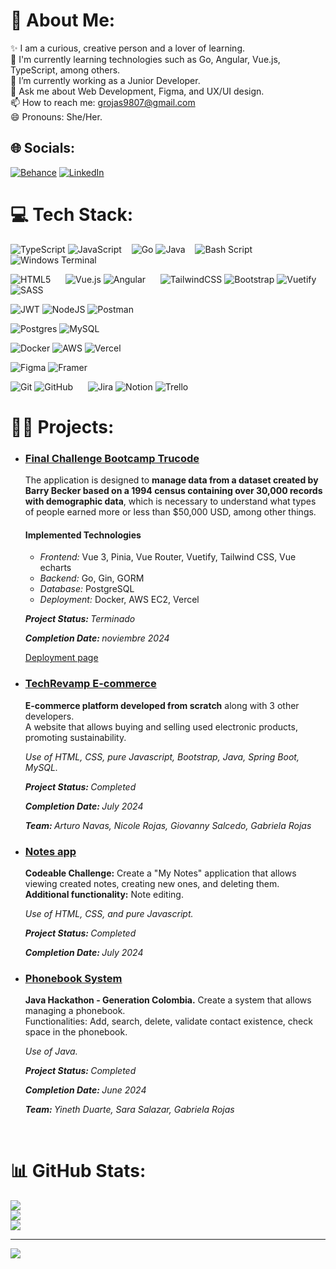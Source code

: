 # 💫 About Me:
✨ I am a curious, creative person and a lover of learning.<br>🚀 I'm currently learning technologies such as Go, Angular, Vue.js, TypeScript, among others. <br>👯 I’m currently working as a Junior Developer.<br>💬 Ask me about Web Development, Figma, and UX/UI design. <br>📫 How to reach me: grojas9807@gmail.com<br>😄 Pronouns: She/Her.


## 🌐 Socials:
[![Behance](https://img.shields.io/badge/Behance-1769ff?logo=behance&logoColor=white)](https://behance.net/gavrojas) [![LinkedIn](https://img.shields.io/badge/LinkedIn-%230077B5.svg?logo=linkedin&logoColor=white)](https://linkedin.com/in/gavrojas-dev) 

# 💻 Tech Stack:
![TypeScript](https://img.shields.io/badge/typescript-%23007ACC.svg?style=plastic&logo=typescript&logoColor=white)  ![JavaScript](https://img.shields.io/badge/javascript-%23323330.svg?style=plastic&logo=javascript&logoColor=%23F7DF1E) &nbsp;&nbsp;
![Go](https://img.shields.io/badge/go-%2300ADD8.svg?style=plastic&logo=go&logoColor=white) ![Java](https://img.shields.io/badge/java-%23ED8B00.svg?style=plastic&logo=openjdk&logoColor=white) &nbsp;&nbsp; ![Bash Script](https://img.shields.io/badge/bash_script-%23121011.svg?style=plastic&logo=gnu-bash&logoColor=white) ![Windows Terminal](https://img.shields.io/badge/Windows%20Terminal-%234D4D4D.svg?style=plastic&logo=windows-terminal&logoColor=white)

![HTML5](https://img.shields.io/badge/html5-%23E34F26.svg?style=plastic&logo=html5&logoColor=white) &nbsp;&nbsp;&nbsp;&nbsp; ![Vue.js](https://img.shields.io/badge/vue.js-%2335495e.svg?style=plastic&logo=vuedotjs&logoColor=%234FC08D)  ![Angular](https://img.shields.io/badge/angular-%23DD0031.svg?style=plastic&logo=angular&logoColor=white)
&nbsp;&nbsp;&nbsp;&nbsp; ![TailwindCSS](https://img.shields.io/badge/tailwindcss-%2338B2AC.svg?style=plastic&logo=tailwind-css&logoColor=white) ![Bootstrap](https://img.shields.io/badge/bootstrap-%238511FA.svg?style=plastic&logo=bootstrap&logoColor=white) ![Vuetify](https://img.shields.io/badge/Vuetify-1867C0?style=plastic&logo=vuetify&logoColor=AEDDFF) ![SASS](https://img.shields.io/badge/SASS-hotpink.svg?style=plastic&logo=SASS&logoColor=white)

![JWT](https://img.shields.io/badge/JWT-black?style=plastic&logo=JSON%20web%20tokens) ![NodeJS](https://img.shields.io/badge/node.js-6DA55F?style=plastic&logo=node.js&logoColor=white) ![Postman](https://img.shields.io/badge/Postman-FF6C37?style=plastic&logo=postman&logoColor=white) 

![Postgres](https://img.shields.io/badge/postgres-%23316192.svg?style=plastic&logo=postgresql&logoColor=white) ![MySQL](https://img.shields.io/badge/mysql-4479A1.svg?style=plastic&logo=mysql&logoColor=white) 

![Docker](https://img.shields.io/badge/docker-%230db7ed.svg?style=plastic&logo=docker&logoColor=white) ![AWS](https://img.shields.io/badge/AWS-%23FF9900.svg?style=plastic&logo=amazon-aws&logoColor=white) ![Vercel](https://img.shields.io/badge/vercel-%23000000.svg?style=plastic&logo=vercel&logoColor=white)

![Figma](https://img.shields.io/badge/figma-%23F24E1E.svg?style=plastic&logo=figma&logoColor=white) ![Framer](https://img.shields.io/badge/Framer-black?style=plastic&logo=framer&logoColor=blue) 

![Git](https://img.shields.io/badge/git-%23F05033.svg?style=plastic&logo=git&logoColor=white)  ![GitHub](https://img.shields.io/badge/github-%23121011.svg?style=plastic&logo=github&logoColor=white) &nbsp;&nbsp;&nbsp;&nbsp; ![Jira](https://img.shields.io/badge/jira-%230A0FFF.svg?style=plastic&logo=jira&logoColor=white) ![Notion](https://img.shields.io/badge/Notion-%23000000.svg?style=plastic&logo=notion&logoColor=white)  ![Trello](https://img.shields.io/badge/Trello-%23026AA7.svg?style=plastic&logo=Trello&logoColor=white)

# 👩‍💻 Projects:
<div id="projects">
  <ul>
    <li>
      <h3 >
        <a href="https://github.com/gavrojas/trucode3-challenge-final-codeable">Final Challenge Bootcamp Trucode</a>
      </h3>
      <p>The application is designed to <strong>manage data from a dataset created by Barry Becker based on a 1994 census containing over 30,000 records with demographic data</strong>, which is necessary to understand what types of people earned more or less than $50,000 USD, among other things.</p>
      <h4>Implemented Technologies</h4>
        <ul>
          <li><em></strong>Frontend: </strong></em>Vue 3, Pinia, Vue Router, Vuetify, Tailwind CSS, Vue echarts</li>
          <li><em></strong>Backend: </strong></em>Go, Gin, GORM</li>
          <li><em></strong>Database: </strong></em>PostgreSQL</li>
          <li><em></strong>Deployment: </strong></em>Docker, AWS EC2, Vercel</li>
        </ul>
      <p><em><strong>Project Status: </strong>Terminado</em></p>
      <p><em><strong>Completion Date: </strong>noviembre 2024</em></p>
      <a href="https://trucode-final-challenge-gavrojas.vercel.app">Deployment page</a>
    </li>
    <li>
      <h3 >
        <a href="https://github.com/GioSalcedo/TechRevamp">TechRevamp E-commerce</a>
      </h3>
      <p><strong>E-commerce platform developed from scratch</strong> along with 3 other developers. <br>A website that allows buying and selling used electronic products, promoting sustainability.</p>
      <p><em>Use of HTML, CSS, pure Javascript, Bootstrap, Java, Spring Boot, MySQL.</em></p>
      <p><em><strong>Project Status: </strong>Completed</em></p>
      <p><em><strong>Completion Date: </strong>July 2024</em></p>
      <p><em><strong>Team: </strong>Arturo Navas, Nicole Rojas, Giovanny Salcedo, Gabriela Rojas</em></p>
    </li>
    <li>
      <h3 >
        <a href="https://gavrojas.github.io/Reto-codeable">Notes app</a>
      </h3>
      <p><strong>Codeable Challenge:</strong> Create a "My Notes" application that allows viewing created notes, creating new ones, and deleting them.<br><strong>Additional functionality:</strong> Note editing.</p>
      <p><em>Use of HTML, CSS, and pure Javascript.</em></p>
      <p><em><strong>Project Status: </strong>Completed</em></p>
      <p><em><strong>Completion Date: </strong>July 2024</em></p>
    </li>
    <li>
      <h3 >
        <a href="https://github.com/gavrojas/AgendaTelefonica">Phonebook System</a>
      </h3>
      <p><strong>Java Hackathon - Generation Colombia.</strong> Create a system that allows managing a phonebook.<br>Functionalities: Add, search, delete, validate contact existence, check space in the phonebook.</p>
      <p><em>Use of Java.</em></p>
      <p><em><strong>Project Status: </strong>Completed</em></p>
      <p><em><strong>Completion Date: </strong>June 2024</em></p>
      <p><em><strong>Team: </strong>Yineth Duarte, Sara Salazar, Gabriela Rojas</em></p>
    </li>
  </ul>
</div>

<br clear="both" />

# 📊 GitHub Stats:
![](https://github-readme-stats.vercel.app/api?username=gavrojas&theme=dark&hide_border=false&include_all_commits=true&count_private=true)<br/>
![](https://github-readme-streak-stats.herokuapp.com/?user=gavrojas&theme=dark&hide_border=false)<br/>
![](https://github-readme-stats.vercel.app/api/top-langs/?username=gavrojas&theme=dark&hide_border=false&include_all_commits=true&count_private=true&layout=compact)

---
[![](https://visitcount.itsvg.in/api?id=gavrojas&icon=6&color=12)](https://visitcount.itsvg.in)

<!-- Proudly created with GPRM ( https://gprm.itsvg.in ) -->

